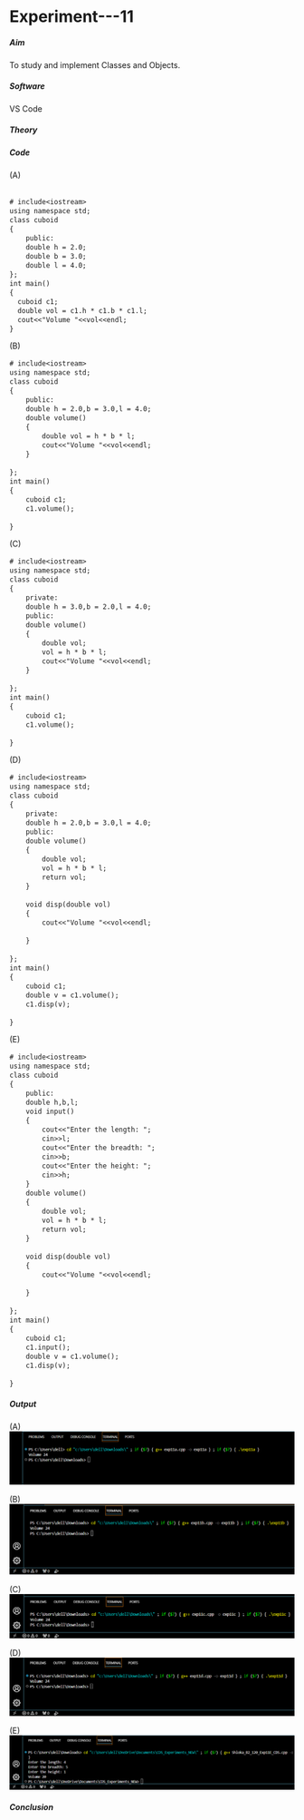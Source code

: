 # Experiment---11 

##### Aim 
To study and implement Classes and Objects.  

##### Software 
VS Code 

##### Theory  

##### Code 

(A) <br> 
```

# include<iostream>
using namespace std;
class cuboid
{
    public:
    double h = 2.0;
    double b = 3.0;
    double l = 4.0;
};
int main()
{
  cuboid c1;
  double vol = c1.h * c1.b * c1.l;
  cout<<"Volume "<<vol<<endl;
}
```

(B) <br> 
```
# include<iostream>
using namespace std;
class cuboid
{
    public:
    double h = 2.0,b = 3.0,l = 4.0;
    double volume()
    {
        double vol = h * b * l;
        cout<<"Volume "<<vol<<endl;
    }

};
int main()
{
    cuboid c1;
    c1.volume();
  
}
```

(C) <br> 
```
# include<iostream>
using namespace std;
class cuboid
{
    private:
    double h = 3.0,b = 2.0,l = 4.0;
    public:
    double volume()
    {
        double vol;
        vol = h * b * l;
        cout<<"Volume "<<vol<<endl;
    }

};
int main()
{
    cuboid c1;
    c1.volume();
  
}
```

(D) <br> 
```
# include<iostream>
using namespace std;
class cuboid
{
    private:
    double h = 2.0,b = 3.0,l = 4.0;
    public:
    double volume()
    {
        double vol;
        vol = h * b * l;
        return vol;
    }

    void disp(double vol)
    {
        cout<<"Volume "<<vol<<endl;

    }

};
int main()
{
    cuboid c1;
    double v = c1.volume();
    c1.disp(v);
  
}

```

(E) <br> 
```
# include<iostream>
using namespace std;
class cuboid
{
    public:
    double h,b,l;
    void input()
    {
        cout<<"Enter the length: ";
        cin>>l;
        cout<<"Enter the breadth: ";
        cin>>b;
        cout<<"Enter the height: ";
        cin>>h;
    }
    double volume()
    {
        double vol;
        vol = h * b * l;
        return vol;
    }

    void disp(double vol)
    {
        cout<<"Volume "<<vol<<endl;

    }

};
int main()
{
    cuboid c1;
    c1.input();
    double v = c1.volume();
    c1.disp(v);
  
}
```

##### Output 

(A) <br> 
![](https://github.com/Shloka-Patel/Experiment---11/blob/main/Output_11A.png)

(B) <br> 
![](https://github.com/Shloka-Patel/Experiment---11/blob/main/Output_11B.png) 

(C) <br> 
![](https://github.com/Shloka-Patel/Experiment---11/blob/main/Output_11C.png) 

(D) <br> 
![](https://github.com/Shloka-Patel/Experiment---11/blob/main/Output_11D.png) 

(E) <br> 
![](https://github.com/Shloka-Patel/Experiment---11/blob/main/Output_11E.png)

##### Conclusion 
